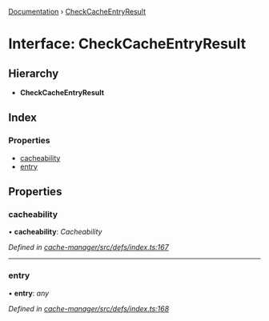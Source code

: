 [Documentation](../README.md) › [CheckCacheEntryResult](checkcacheentryresult.md)

# Interface: CheckCacheEntryResult

## Hierarchy

* **CheckCacheEntryResult**

## Index

### Properties

* [cacheability](checkcacheentryresult.md#cacheability)
* [entry](checkcacheentryresult.md#entry)

## Properties

###  cacheability

• **cacheability**: *Cacheability*

*Defined in [cache-manager/src/defs/index.ts:167](https://github.com/badbatch/graphql-box/blob/8e1deb1/packages/cache-manager/src/defs/index.ts#L167)*

___

###  entry

• **entry**: *any*

*Defined in [cache-manager/src/defs/index.ts:168](https://github.com/badbatch/graphql-box/blob/8e1deb1/packages/cache-manager/src/defs/index.ts#L168)*
